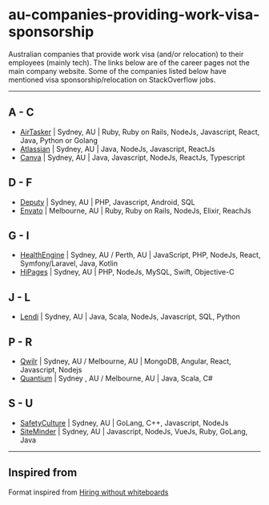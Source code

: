 # au-companies-providing-work-visa-sponsorship

Australian companies that provide work visa (and/or relocation) to their employees (mainly tech).
The links below are of the career pages not the main company website. Some of the companies listed below have mentioned visa sponsorship/relocation on StackOverflow jobs.


---

## A - C
- [AirTasker](https://www.airtasker.com/careers/) | Sydney, AU |  Ruby, Ruby on Rails, NodeJs, Javascript, React, Java, Python or Golang
- [Atlassian](https://www.atlassian.com/company/careers/sydney) | Sydney, AU | Java, NodeJs, Javascript, ReactJs
- [Canva](https://www.canva.com/careers/) | Sydney, AU | Java, Javascript, NodeJs, ReactJs, Typescript

## D - F
- [Deputy](https://www.deputy.com/au/careers) | Sydney, AU |  PHP, Javascript, Android, SQL
- [Envato](https://envato.com/careers/) | Melbourne, AU | Ruby, Ruby on Rails, NodeJs, Elixir, ReachJs

## G - I
- [HealthEngine](https://careers.healthengine.com.au/opportunities/) | Sydney, AU / Perth, AU | JavaScript, PHP, NodeJs, React, Symfony/Laravel, Java, Kotlin
- [HiPages](https://hipagesgroup.com.au/careers/) | Sydney, AU | PHP, NodeJs, MySQL, Swift, Objective-C

## J - L
- [Lendi](https://lendi.recruiterbox.com/) | Sydney, AU | Java, Scala, NodeJs, Javascript, SQL, Python


## P - R
- [Qwilr](https://qwilr.com/jobs/) | Sydney, AU / Melbourne, AU | MongoDB, Angular, React, Javascript, Nodejs
- [Quantium](https://www.quantium.com/careers/) | Sydney , AU / Melbourne, AU | Java, Scala, C#

## S - U
- [SafetyCulture](https://safetyculture.com/careers/) | Sydney, AU | GoLang, C++, Javascript, NodeJs
- [SiteMinder](https://www.siteminder.com/jobs/) | Sydney, AU | Javascript, NodeJs, VueJs, Ruby, GoLang, Java

---

## Inspired from

Format inspired from [Hiring without whiteboards](https://github.com/poteto/hiring-without-whiteboards)
 

